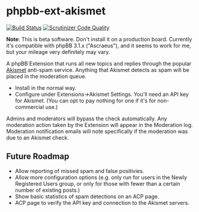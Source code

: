 # phpbb-ext-akismet

[![Build Status](https://travis-ci.org/gothick/phpbb-ext-akismet.svg?branch=master)](https://travis-ci.org/gothick/phpbb-ext-akismet)
[![Scrutinizer Code Quality](https://scrutinizer-ci.com/g/gothick/phpbb-ext-akismet/badges/quality-score.png?b=master)](https://scrutinizer-ci.com/g/gothick/phpbb-ext-akismet/?branch=master)

**Note**: This is beta software. Don't install it on a production board. Currently it's compatible with phpBB 3.1.x ("Ascraeus"), and it seems to work for me, but your mileage very definitely may vary.

A phpBB Extension that runs all new topics and replies through the popular [Akismet](http://akismet.com) anti-spam service. Anything that Akismet detects as spam will be placed in the moderation queue.

* Install in the normal way.
* Configure under Extensions->Akismet Settings. You'll need an API key for Akismet. (You can opt to pay nothing for one if it's for non-commercial use.)

Admins and moderators will bypass the check automatically. Any moderation action taken by the Extension will appear in the Moderation log. Moderation notification emails will note specifically if the moderation was due to an Akismet check.

## Future Roadmap

* Allow reporting of missed spam and false positivies.
* Allow more configuration options (e.g. only run for users in the Newly Registered Users group, or only for those with fewer than a certain number of existing posts.)
* Show basic statistics of spam detections on an ACP page.
* ACP page to verify the API key and connection to the Akismet servers.
